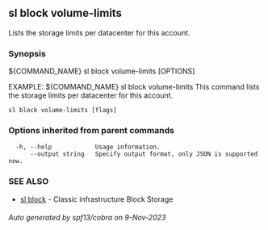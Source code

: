 ## sl block volume-limits

Lists the storage limits per datacenter for this account.

### Synopsis

${COMMAND_NAME} sl block volume-limits [OPTIONS]

EXAMPLE:
	${COMMAND_NAME} sl block volume-limits
	This command lists the storage limits per datacenter for this account.

```
sl block volume-limits [flags]
```

### Options inherited from parent commands

```
  -h, --help            Usage information.
      --output string   Specify output format, only JSON is supported now.
```

### SEE ALSO

* [sl block](sl_block.md)	 - Classic infrastructure Block Storage

###### Auto generated by spf13/cobra on 9-Nov-2023
